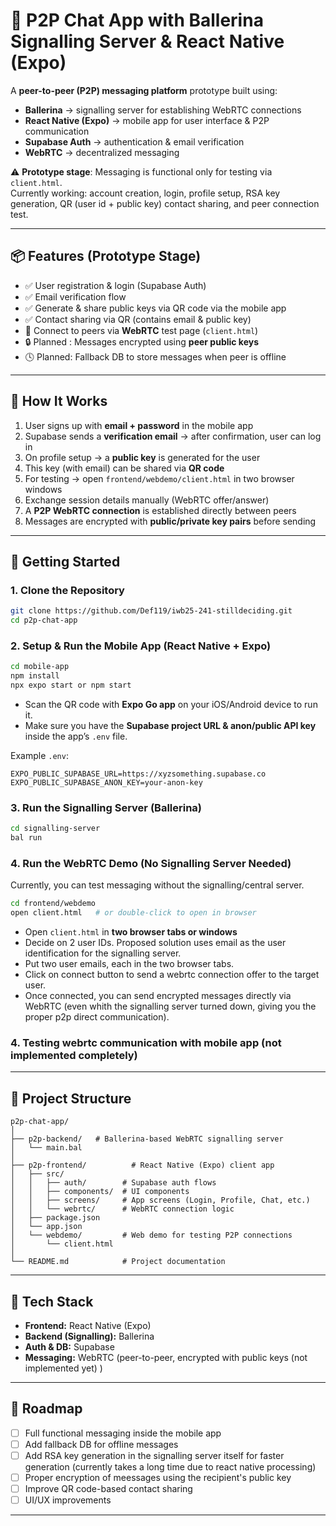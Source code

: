 # 🔗 P2P Chat App with Ballerina Signalling Server & React Native (Expo)

A **peer-to-peer (P2P) messaging platform** prototype built using:

- **Ballerina** → signalling server for establishing WebRTC connections  
- **React Native (Expo)** → mobile app for user interface & P2P communication  
- **Supabase Auth** → authentication & email verification  
- **WebRTC** → decentralized messaging  

⚠️ **Prototype stage**: Messaging is functional only for testing via `client.html`.  
Currently working: account creation, login, profile setup, RSA key generation, QR (user id + public key) contact sharing, and peer connection test.  

---

## 📦 Features (Prototype Stage)

- ✅ User registration & login (Supabase Auth)  
- ✅ Email verification flow  
- ✅ Generate & share public keys via QR code via the mobile app
- ✅ Contact sharing via QR (contains email & public key)  
- 🔄 Connect to peers via **WebRTC** test page (`client.html`)  
- 🔒 Planned : Messages encrypted using **peer public keys**  
- 🕓 Planned: Fallback DB to store messages when peer is offline  

---

## 🧠 How It Works

1. User signs up with **email + password** in the mobile app  
2. Supabase sends a **verification email** → after confirmation, user can log in  
3. On profile setup → a **public key** is generated for the user  
4. This key (with email) can be shared via **QR code**  
5. For testing → open `frontend/webdemo/client.html` in two browser windows  
6. Exchange session details manually (WebRTC offer/answer)  
7. A **P2P WebRTC connection** is established directly between peers  
8. Messages are encrypted with **public/private key pairs** before sending  

---

## 🏁 Getting Started

### 1. Clone the Repository
```bash
git clone https://github.com/Def119/iwb25-241-stilldeciding.git
cd p2p-chat-app
```

### 2. Setup & Run the Mobile App (React Native + Expo)
```bash
cd mobile-app
npm install
npx expo start or npm start
```
- Scan the QR code with **Expo Go app** on your iOS/Android device to run it.  
- Make sure you have the **Supabase project URL & anon/public API key** inside the app’s `.env` file.  

Example `.env`:
```env
EXPO_PUBLIC_SUPABASE_URL=https://xyzsomething.supabase.co
EXPO_PUBLIC_SUPABASE_ANON_KEY=your-anon-key
```

### 3. Run the Signalling Server (Ballerina)
```bash
cd signalling-server
bal run
``` 


### 4. Run the WebRTC Demo (No Signalling Server Needed)
Currently, you can test messaging without the signalling/central server.

```bash
cd frontend/webdemo
open client.html   # or double-click to open in browser
```
- Open `client.html` in **two browser tabs or windows**  
- Decide on 2 user IDs. Proposed solution uses email as the user identification for the signalling server. 
- Put two user emails, each in the two browser tabs.  
- Click on connect button to send a webrtc connection offer to the target user. 
- Once connected, you can send encrypted messages directly via WebRTC (even whith the signalling server turned down, giving you the proper p2p direct communication).  


### 4. Testing webrtc communication with mobile app (not implemented completely)

---

## 📂 Project Structure

```
p2p-chat-app/
│
├── p2p-backend/   # Ballerina-based WebRTC signalling server
│   └── main.bal
│
├── p2p-frontend/          # React Native (Expo) client app
│   ├── src/
│   │   ├── auth/        # Supabase auth flows
│   │   ├── components/  # UI components
│   │   ├── screens/     # App screens (Login, Profile, Chat, etc.)
│   │   └── webrtc/      # WebRTC connection logic
│   ├── package.json
│   └── app.json          
│   └── webdemo/         # Web demo for testing P2P connections
│       └── client.html
│
└── README.md            # Project documentation
```

---

## 🔧 Tech Stack

- **Frontend:** React Native (Expo)  
- **Backend (Signalling):** Ballerina  
- **Auth & DB:** Supabase  
- **Messaging:** WebRTC (peer-to-peer, encrypted with public keys (not implemented yet) )  

---

## 🚧 Roadmap

- [ ] Full functional messaging inside the mobile app  
- [ ] Add fallback DB for offline messages  
- [ ] Add RSA key generation in the signalling server itself for faster generation (currently takes a long time due to react native processing)
- [ ] Proper encryption of meessages using the recipient's public key  
- [ ] Improve QR code-based contact sharing  
- [ ] UI/UX improvements  

---
